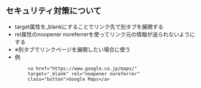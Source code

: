 ## セキュリティ対策について
- target属性を_blankにすることでリンク先で別タブを展開する
- rel属性のnoopener noreferrerを使ってリンク元の情報が送られないようにする
- ※別タブでリンクページを展開したい場合に使う
- 例
```
        <a href="https://www.google.co.jp/maps/"
        target="_blank" rel="noopener noreferrer"
        class="button">Google Maps</a>
```